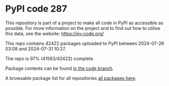 # PyPI code 287

This repository is part of a project to make all code in PyPI as accessible as possible. For more information 
on the project and to find out how to utilise this data, see the website: https://py-code.org/

This repo contains 42422 packages uploaded to PyPI between 
2024-07-26 03:08 and 2024-07-31 10:27.

The repo is 97% (41563/42422) complete.

Package contents can be found [in the code branch](https://github.com/pypi-data/pypi-mirror-287/tree/code/packages).

A browsable package list for all repositories [all packages here](https://py-code.org/repositories/pypi-mirror-287).


